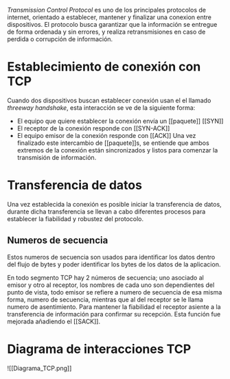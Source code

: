 _Transmission Control Protocol_ es uno de los principales protocolos de internet, orientado a establecer, mantener y finalizar una conexion entre dispositivos. El protocolo busca garantizar que la información se entregue de forma ordenada y sin errores, y realiza retransmisiones en caso de perdida o corrupción de información.

# Establecimiento de conexión con TCP
Cuando dos dispositivos buscan establecer conexión usan el el llamado _threeway handshake_, esta interacción se ve de la siguiente forma:
- El equipo que quiere establecer la conexión envía un [[paquete]] [[SYN]]
- El receptor de la conexión responde con [[SYN-ACK]]
- El equipo emisor de la conexión responde con [[ACK]]
Una vez finalizado este intercambio de [[paquete]]s, se entiende que ambos extremos de la conexión están sincronizados y listos para comenzar la transmisión de información.

# Transferencia de datos
Una vez establecida la conexión es posible iniciar la transferencia de datos, durante dicha transferencia se llevan a cabo diferentes procesos para establecer la fiabilidad y robustez del protocolo.

## Numeros de secuencia
Estos numeros de secuencia son usados para identificar los datos dentro del flujo de bytes y poder identificar los bytes de los datos de la aplicacion.

En todo segmento TCP hay 2 números de secuencia; uno asociado al emisor y otro al receptor, los nombres de cada uno son dependientes del punto de vista, todo emisor se refiere a numero de secuencia de esa misma forma, numero de secuencia, mientras que al del receptor se le llama numero de asentimiento. Para mantener la fiabilidad el receptor asiente a la transferencia de información para confirmar su recepción. Esta función fue mejorada añadiendo el [[SACK]].
# Diagrama de interacciones TCP
![[Diagrama_TCP.png]]
